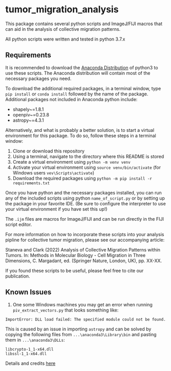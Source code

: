 # tumor_migration_analysis

This package contains several python scripts and ImageJ/FIJI macros
that can aid in the analysis of collective migration patterns.

All python scripts were written and tested in python 3.7.x

## Requirements

It is recommended to download the [Anaconda Distribution](https://www.anaconda.com/products/individual) of python3 to use these scripts.
The Anaconda distribution will contain most of the necessary packages you need.

To download the additional required packages, in a terminal window, type `pip install` or `conda install` followed by the name of the package.
Additional packages not included in Anaconda python include:

- shapely~=1.8.1
- openpiv~=0.23.8
- astropy~=4.3.1

Alternatively, and what is probably a better solution, is to start a virtual environment for this package. To do so, follow these steps in a terminal window:

1. Clone or download this repository
2. Using a terminal, navigate to the directory where this README is stored
3. Create a virtual environment using `python -m venv venv`
4. Activate your virtual environment using `source venv/bin/activate` (for Windows users `vev\Scripts\activate`)
5. Download the required packages using `python -m pip install -r requirements.txt`

Once you have python and the necessary packages installed, you can run any of the included scripts using python `name_of_script.py`
or by setting up the package in your favorite IDE.
(Be sure to configure the interpreter to use your virtual environment if you have set this up!)

The ```.ijm``` files are macros for ImageJ/FIJI and can be run directly in the FIJI script editor.

For more information on how to incorporate these scripts into your analysis pipline for collective tumor migration, please see our accompanying article:

Staneva and Clark (2022) Analysis of Collective Migration Patterns within Tumors. In: Methods in Molecular Biology - Cell Migration in Three Dimensions, C. Margadant, ed. (Springer Nature, London, UK), pp. XX-XX.

If you found these scripts to be useful, please feel free to cite our publication.

## Known Issues

1. One some Windows machines you may get an error when running `piv_extract_vectors.py` that looks something like:

```
ImportError: DLL load failed: The specified module could not be found.
```

This is caused by an issue in importing `astropy` and can be solved by copying the following files from `...\anaconda3\Library\bin` and pasting them in `...\anaconda3\DLLs`:

```
libcrypto-1_1-x64.dll
libssl-1_1-x64.dll 
```

Details and credits [here](https://stackoverflow.com/a/60342954/855617)
